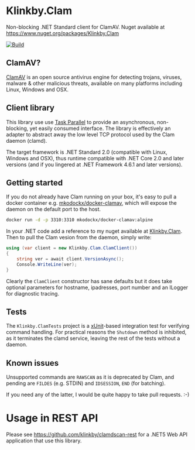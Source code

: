 # Klinkby.Clam
Non-blocking .NET Standard client for ClamAV.
Nuget available at https://www.nuget.org/packages/Klinkby.Clam

[![Build](https://github.com/klinkby/clamdscan/actions/workflows/build.yml/badge.svg)](https://github.com/klinkby/clamdscan/actions/workflows/build.yml)

## ClamAV?
[ClamAV](https://www.clamav.net/) is an open source antivirus engine for 
detecting trojans, viruses, malware & other malicious threats, 
available on many platforms including Linux, Windows and OSX. 

## Client library
This library use use 
[Task Parallel](https://docs.microsoft.com/en-us/dotnet/standard/parallel-programming/task-parallel-library-tpl) 
to provide an asynchronous, non-blocking, yet easily consumed interface. The library is effectively an adapter to 
abstract away the low level TCP protocol used by the Clam daemon (clamd). 

The target framework is .NET Standard 2.0 (compatible with Linux, Windows and OSX), thus runtime compatible with .NET 
Core 2.0 and later versions (and if you lingered at .NET Framework 4.6.1 and later versions).

## Getting started
If you do not already have Clam running on your box, it's easy to pull a docker container e.g. 
[mkodockx/docker-clamav](https://hub.docker.com/r/mkodockx/docker-clamav), which will expose the daemon on the default 
port to the host.

```sh
docker run -d -p 3310:3310 mkodockx/docker-clamav:alpine
```

In your .NET code add a reference to my nuget available at [Klinkby.Clam](https://www.nuget.org/packages/Klinkby.Clam).
Then to pull the Clam vesion from the daemon, simply write:

```csharp
using (var client = new Klinkby.Clam.ClamClient())
{
    string ver = await client.VersionAsync();
    Console.WriteLine(ver);
}
```

Clearly the `ClamClient` constructor has sane defaults but it does take optional parameters for hostname, ipadresses, 
port number and an ILogger for diagnostic tracing.

## Tests
The `Klinkby.ClamTests` project is a [xUnit](https://xunit.net/)-based integration test for verifying command handling. 
For practical reasons the `Shutdown` method is inhibited, as it terminates the clamd service, leaving the rest of the 
tests without a daemon. 

## Known issues
Unsupported commands are `RAWSCAN` as it is deprecated by Clam, and pending are `FILDES` (e.g. STDIN) and `IDSESSION`, `END`  (for batching). 

If you need any of the latter, I would be quite happy to take pull requests. :-)

# Usage in REST API
Please see https://github.com/klinkby/clamdscan-rest for a .NET5 Web API application that use this library. 
